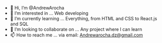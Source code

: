 - 👋 Hi, I’m @AndrewArocha
- 👀 I’m interested in ... Web developing
- 🌱 I’m currently learning ... Everything, from HTML and CSS to React.js and SQL
- 💞️ I’m looking to collaborate on ... Any project where I can learn
- 📫 How to reach me ... via email: Andrewarocha.dz@gmail.com  

<!---
AndrewArocha/AndrewArocha is a ✨ special ✨ repository because its `README.md` (this file) appears on your GitHub profile.
You can click the Preview link to take a look at your changes.
--->
